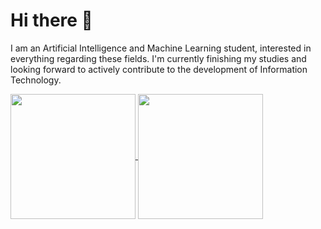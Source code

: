 # Hi there 👋

I am an Artificial Intelligence and Machine Learning student, interested in everything regarding these fields. I'm currently finishing my studies and looking forward to actively contribute to the development of Information Technology.

<a href="https://github.com/anuraghazra/github-readme-stats">
  <img height=200 align="center" src="https://github-readme-stats.vercel.app/api?include_all_commits=true&username=lorenzobloise&theme=vision-friendly-dark&exclude_repo=lorenzobloise" />
</a>
<a href="https://github.com/anuraghazra/convoychat">
  <img height=200 align="center" src="https://github-readme-stats.vercel.app/api/top-langs?username=lorenzobloise&layout=compact&theme=vision-friendly-dark&hide=jupyter%20notebook" />
</a>
